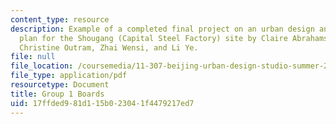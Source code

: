```yaml
---
content_type: resource
description: Example of a completed final project on an urban design and development
  plan for the Shougang (Capital Steel Factory) site by Claire Abrahamse, Josh Fiala,
  Christine Outram, Zhai Wensi, and Li Ye.
file: null
file_location: /coursemedia/11-307-beijing-urban-design-studio-summer-2008/17ffded981d115b023041f4479217ed7_group1_boards.pdf
file_type: application/pdf
resourcetype: Document
title: Group 1 Boards
uid: 17ffded9-81d1-15b0-2304-1f4479217ed7
---
```

